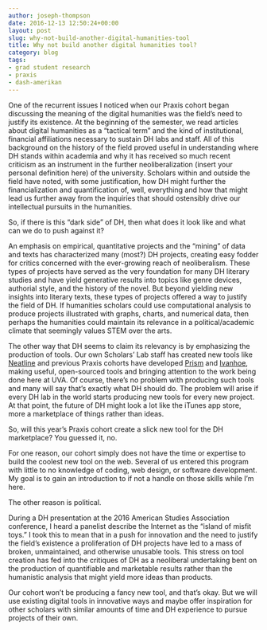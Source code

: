 ```yaml
---
author: joseph-thompson
date: 2016-12-13 12:50:24+00:00
layout: post
slug: why-not-build-another-digital-humanities-tool
title: Why not build another digital humanities tool?
category: blog
tags:
- grad student research
- praxis
- dash-amerikan
---
```


One of the recurrent issues I noticed when our Praxis cohort began discussing the meaning of the digital humanities was the field’s need to justify its existence. At the beginning of the semester, we read articles about digital humanities as a “tactical term” and the kind of institutional, financial affiliations necessary to sustain DH labs and staff. All of this background on the history of the field proved useful in understanding where DH stands within academia and why it has received so much recent criticism as an instrument in the further neoliberalization (insert your personal definition here) of the university. Scholars within and outside the field have noted, with some justification, how DH might further the financialization and quantification of, well, everything and how that might lead us further away from the inquiries that should ostensibly drive our intellectual pursuits in the humanities.

So, if there is this “dark side” of DH, then what does it look like and what can we do to push against it?

An emphasis on empirical, quantitative projects and the “mining” of data and texts has characterized many (most?) DH projects, creating easy fodder for critics concerned with the ever-growing reach of neoliberalism. These types of projects have served as the very foundation for many DH literary studies and have yield generative results into topics like genre devices, authorial style, and the history of the novel. But beyond yielding new insights into literary texts, these types of projects offered a way to justify the field of DH. If humanities scholars could use computational analysis to produce projects illustrated with graphs, charts, and numerical data, then perhaps the humanities could maintain its relevance in a political/academic climate that seemingly values STEM over the arts. 

The other way that DH seems to claim its relevancy is by emphasizing the production of tools. Our own Scholars’ Lab staff has created new tools like [Neatline](http://neatline.org/) and previous Praxis cohorts have developed [Prism](http://prism.scholarslab.org/pages/about) and [Ivanhoe](http://ivanhoe.scholarslab.org/), making useful, open-sourced tools and bringing attention to the work being done here at UVA. Of course, there’s no problem with producing such tools and many will say that’s exactly what DH should do. The problem will arise if every DH lab in the world starts producing new tools for every new project. At that point, the future of DH might look a lot like the iTunes app store, more a marketplace of things rather than ideas.

So, will this year’s Praxis cohort create a slick new tool for the DH marketplace? You guessed it, no.

For one reason, our cohort simply does not have the time or expertise to build the coolest new tool on the web. Several of us entered this program with little to no knowledge of coding, web design, or software development. My goal is to gain an introduction to if not a handle on those skills while I’m here.

The other reason is political.

During a DH presentation at the 2016 American Studies Association conference, I heard a panelist describe the Internet as the “island of misfit toys.” I took this to mean that in a push for innovation and the need to justify the field’s existence a proliferation of DH projects have led to a mass of broken, unmaintained, and otherwise unusable tools. This stress on tool creation has fed into the critiques of DH as a neoliberal undertaking bent on the production of quantifiable and marketable results rather than the humanistic analysis that might yield more ideas than products.

Our cohort won’t be producing a fancy new tool, and that’s okay. But we will use existing digital tools in innovative ways and maybe offer inspiration for other scholars with similar amounts of time and DH experience to pursue projects of their own.
